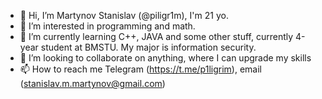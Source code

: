 - 👋 Hi, I’m Martynov Stanislav (@piligr1m), I'm 21 yo. 
- 👀 I’m interested in programming and math.
- 🌱 I’m currently learning C++, JAVA and some other stuff, currently 4-year student at BMSTU. My major is information security.
- 💞️ I’m looking to collaborate on anything, where I can upgrade my skills
- 📫 How to reach me Telegram (https://t.me/p1ligrim), email (stanislav.m.martynov@gmail.com)

<!---
piligr1m/piligr1m is a ✨ special ✨ repository because its `README.md` (this file) appears on your GitHub profile.
You can click the Preview link to take a look at your changes.
--->
